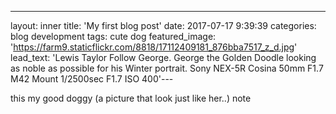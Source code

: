 ---
layout: inner
title: 'My first blog post'
date: 2017-07-17 9:39:39
categories: blog development
tags: cute dog
featured_image: 'https://farm9.staticflickr.com/8818/17112409181_876bba7517_z_d.jpg'
lead_text: 'Lewis Taylor Follow George. George the Golden Doodle looking as noble as possible for his Winter portrait. Sony NEX-5R
Cosina 50mm F1.7 M42 Mount 1/2500sec F1.7 ISO 400'---

this my good doggy (a picture that look just like her..) note
